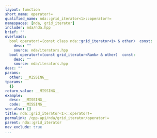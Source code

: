 ```yaml
---
layout: function
short_name: operator!=
qualified_name: nda::grid_iterator<1>::operator!=
namespaces: [nda, grid_iterator]
includer: nda/nda.hpp
brief: ""
overloads:
  bool operator!=(const class nda::grid_iterator<1> & other)  const:
    desc: ""
    source: nda/iterators.hpp
  bool operator!=(const grid_iterator<Rank> & other)  const:
    desc: ""
    source: nda/iterators.hpp
desc: ""
params:
  other: __MISSING__
tparams:
  {}
return_value: __MISSING__
example:
  desc: __MISSING__
  code: __MISSING__
see-also: []
title: nda::grid_iterator<1>::operator!=
permalink: /cpp-api/nda/grid_iterator/operator!=
parent: nda::grid_iterator
nav_exclude: true
...
```


